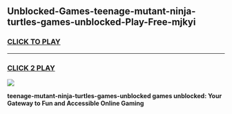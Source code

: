 
## Unblocked-Games-teenage-mutant-ninja-turtles-games-unblocked-Play-Free-mjkyi
<h3>
<a href="https://premium76.site?title=teenage-mutant-ninja-turtles-games-unblocked&ref=22A">CLICK TO PLAY</a></h3>
<hr>

<h3>
<a href="https://premium76.site?title=teenage-mutant-ninja-turtles-games-unblocked&ref=22A">CLICK 2 PLAY</a>
  
</h3>

<a href="https://premium76.site?title=teenage-mutant-ninja-turtles-games-unblocked&ref=22A"><img src="https://clearcache.store/games.png"></a>


**teenage-mutant-ninja-turtles-games-unblocked games unblocked: Your Gateway to Fun and Accessible Online Gaming**
